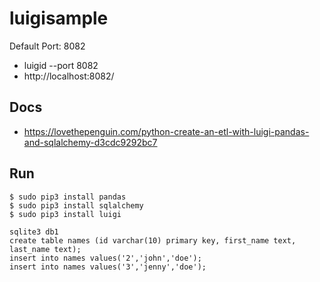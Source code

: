 # luigisample

Default Port: 8082
-  luigid --port 8082
- http://localhost:8082/

## Docs
- https://lovethepenguin.com/python-create-an-etl-with-luigi-pandas-and-sqlalchemy-d3cdc9292bc7

##  Run

```
$ sudo pip3 install pandas
$ sudo pip3 install sqlalchemy
$ sudo pip3 install luigi
```


```
sqlite3 db1
create table names (id varchar(10) primary key, first_name text, last_name text);
insert into names values('2','john','doe');
insert into names values('3','jenny','doe');

```